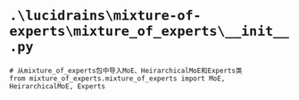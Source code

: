 # `.\lucidrains\mixture-of-experts\mixture_of_experts\__init__.py`

```
# 从mixture_of_experts包中导入MoE、HeirarchicalMoE和Experts类
from mixture_of_experts.mixture_of_experts import MoE, HeirarchicalMoE, Experts
```